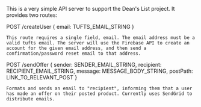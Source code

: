 This is a very simple API server to support the Dean's List project. It provides two routes:

POST /createUser
	{
		email: TUFTS_EMAIL_STRING
	}

	This route requires a single field, email. The email address must be a valid tufts email. The server will use the Firebase API to create an account for the given email address, and then send a confirmation/password reset email to that address.

POST /sendOffer
	{
		sender: SENDER_EMAIL_STRING,
		recipient: RECIPIENT_EMAIL_STRING,
		message: MESSAGE_BODY_STRING,
		postPath: LINK_TO_RELEVANT_POST
	}

	Formats and sends an email to "recipient", informing them that a user has made an offer on their posted product. Currently uses SendGrid to distribute emails.